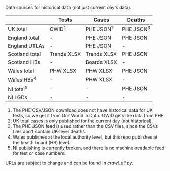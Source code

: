
Data sources for historical data (not just current day's data).

|                      | Tests            | Cases                | Deaths               |
|----------------------|------------------|----------------------|----------------------|
|UK total              | OWID<sup>1</sup> | PHE JSON<sup>2</sup> | PHE JSON<sup>3</sup> |
|England total         | -                | PHE JSON             | PHE JSON             |
|England UTLAs         | -                | PHE JSON             | -                    |
|Scotland total        | Trends XLSX      | Trends XLSX          | PHE JSON             |
|Scotland HBs          | -                | Boards XLSX          | -                    |
|Wales total           | PHW XLSX         | PHW XLSX             | PHE JSON             |
|Wales HBs<sup>4</sup> | -                | PHW XLSX             | -                    |
|NI total<sup>5</sup>  | -                | -                    | PHE JSON             |
|NI LGDs               | -                | -                    | -                    |

1. The PHE CSV/JSON download does not have historical data for UK tests, so we get it from Our World in Data. OWID gets the data from PHE.
2. UK total cases is only published for the current day (not historical).
3. The PHE JSON feed is used rather than the CSV files, since the CSVs files don't contain UK-level deaths.
4. Wales publishes at the local authority level, but this repo publishes at the health board (HB) level.
5. NI publishing is currently broken, and there is no machine-readable feed for test or case numbers.

URLs are subject to change and can be found in _crawl_all.py_.
